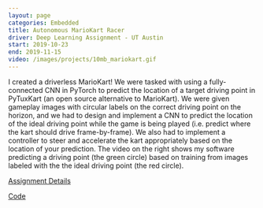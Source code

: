 ```yaml
---
layout: page
categories: Embedded
title: Autonomous MarioKart Racer
driver: Deep Learning Assignment - UT Austin
start: 2019-10-23
end: 2019-11-15
video: /images/projects/10mb_mariokart.gif
---
```

I created a driverless MarioKart! We were tasked with using a fully-connected CNN in PyTorch to predict the location of a target driving point in PyTuxKart (an open source alternative to MarioKart). We were given gameplay images with circular labels on the correct driving point on the horizon, and we had to design and implement a CNN to predict the location of the ideal driving point while the game is being played (i.e. predict where the kart should drive frame-by-frame). We also had to implement a controller to steer and accelerate the kart appropriately based on the location of your prediction. The video on the right shows my software predicting a driving point (the green circle) based on training from images labeled with the the ideal driving point (the red circle).

[Assignment Details](http://www.philkr.net/dl_class/homework/05/)

[Code](https://github.com/willcray/deep_learning/tree/master/homework4)

